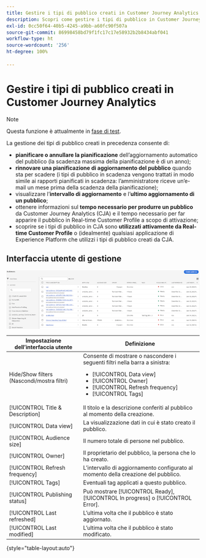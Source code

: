 ```yaml
---
title: Gestire i tipi di pubblico creati in Customer Journey Analytics
description: Scopri come gestire i tipi di pubblico in Customer Journey Analytics
exl-id: 0cc50f64-40b5-4245-a9bb-a60fc90f507a
source-git-commit: 86998458bd79f1fc17c17e58932b2b8434abf041
workflow-type: ht
source-wordcount: '256'
ht-degree: 100%

---
```


# Gestire i tipi di pubblico creati in Customer Journey Analytics

>[!NOTE]
>
>Questa funzione è attualmente in [fase di test](/help/release-notes/releases.md).

La gestione dei tipi di pubblico creati in precedenza consente di:

* **pianificare o annullare la pianificazione** dell’aggiornamento automatico del pubblico (la scadenza massima della pianificazione è di un anno);
* **rinnovare una pianificazione di aggiornamento del pubblico** quando sta per scadere (i tipi di pubblico in scadenza vengono trattati in modo simile ai rapporti pianificati in scadenza: l’amministratore riceve un’e-mail un mese prima della scadenza della pianificazione);
* visualizzare l’**intervallo di aggiornamento** e l’**ultimo aggiornamento di un pubblico**;
* ottenere informazioni sul **tempo necessario per produrre un pubblico** da Customer Journey Analytics (CJA) e il tempo necessario per far apparire il pubblico in Real-time Customer Profile a scopo di attivazione;
* scoprire se i tipi di pubblico in CJA sono **utilizzati attivamente da Real-time Customer Profile** o (idealmente) qualsiasi applicazione di Experience Platform che utilizzi i tipi di pubblico creati da CJA.

## Interfaccia utente di gestione

![](assets/manage.png)

| Impostazione dell’interfaccia utente | Definizione |
| --- | --- |
| Hide/Show filters (Nascondi/mostra filtri) | Consente di mostrare o nascondere i seguenti filtri nella barra a sinistra: <ul><li>[!UICONTROL Data view]</li><li>[!UICONTROL Owner]</li><li>[!UICONTROL Refresh frequency]</li><li>[!UICONTROL Tags]</li></ul> |
| [!UICONTROL Title & Description] | Il titolo e la descrizione conferiti al pubblico al momento della creazione. |
| [!UICONTROL Data view] | La visualizzazione dati in cui è stato creato il pubblico. |
| [!UICONTROL Audience size] | Il numero totale di persone nel pubblico. |
| [!UICONTROL Owner] | Il proprietario del pubblico, la persona che lo ha creato. |
| [!UICONTROL Refresh frequency] | L’intervallo di aggiornamento configurato al momento della creazione del pubblico. |
| [!UICONTROL Tags] | Eventuali tag applicati a questo pubblico. |
| [!UICONTROL Publishing status] | Può mostrare [!UICONTROL Ready], [!UICONTROL In progress] o [!UICONTROL Error]. |
| [!UICONTROL  Last refreshed] | L’ultima volta che il pubblico è stato aggiornato. |
| [!UICONTROL Last modified] | L’ultima volta che il pubblico è stato modificato. |

{style=&quot;table-layout:auto&quot;}
